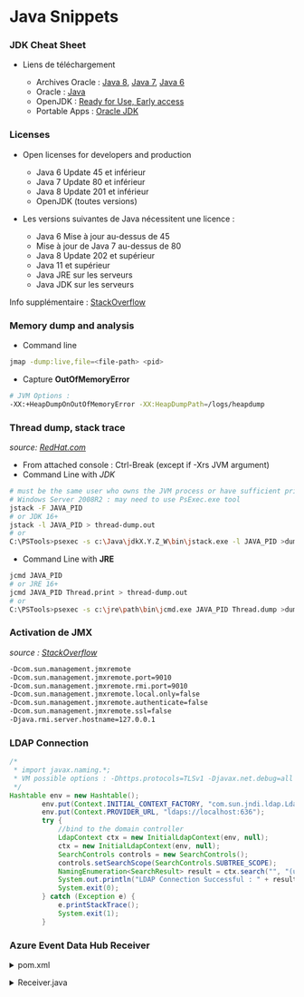 # Java Snippets

### JDK Cheat Sheet

- Liens de téléchargement

  - Archives Oracle : [Java 8](https://www.oracle.com/java/technologies/javase/javase8-archive-downloads.html), [Java 7](https://www.oracle.com/java/technologies/javase/javase7-archive-downloads.html), [Java 6](https://www.oracle.com/fr/java/technologies/javase-java-archive-javase6-downloads.html)
  - Oracle : [Java](https://www.oracle.com/java/technologies/javase-downloads.html)
  - OpenJDK : [Ready for Use, Early access](https://jdk.java.net/)
  - Portable Apps : [Oracle JDK](https://portapps.io/app/oracle-jdk-portable/)

### Licenses

- Open licenses for developers and production

  - Java 6 Update 45 et inférieur
  - Java 7 Update 80 et inférieur
  - Java 8 Update 201 et inférieur
  - OpenJDK (toutes versions)

- Les versions suivantes de Java nécessitent une licence :

  - Java 6 Mise à jour au-dessus de 45
  - Mise à jour de Java 7 au-dessus de 80
  - Java 8 Update 202 et supérieur
  - Java 11 et supérieur
  - Java JRE sur les serveurs
  - Java JDK sur les serveurs

Info supplémentaire : [StackOverflow](https://stackoverflow.com/questions/58250782/which-free-version-of-java-can-i-use-for-production-environments-and-or-commerci)

### Memory dump and analysis

- Command line

```bash
jmap -dump:live,file=<file-path> <pid>
```
- Capture **OutOfMemoryError**

```bash
# JVM Options :
-XX:+HeapDumpOnOutOfMemoryError -XX:HeapDumpPath=/logs/heapdump
```


### Thread dump, stack trace

*source: [RedHat.com](https://access.redhat.com/solutions/19170)*

- From attached console : Ctrl-Break (except if -Xrs JVM argument)
- Command Line with *JDK*

```bash
# must be the same user who owns the JVM process or have sufficient privileges to access it (and Administrator for example)
# Windows Server 2008R2 : may need to use PsExec.exe tool
jstack -F JAVA_PID
# or JDK 16+
jstack -l JAVA_PID > thread-dump.out
# or 
C:\PSTools>psexec -s c:\Java\jdkX.Y.Z_W\bin\jstack.exe -l JAVA_PID >dump.txt
```
- Command Line with **JRE**

```bash
jcmd JAVA_PID
# or JRE 16+
jcmd JAVA_PID Thread.print > thread-dump.out
# or
C:\PSTools>psexec -s c:\jre\path\bin\jcmd.exe JAVA_PID Thread.dump >dump.txt
```

### Activation de JMX

*source : [StackOverflow](https://stackoverflow.com/questions/856881/how-to-activate-jmx-on-my-jvm-for-access-with-jconsole)*

```bash
-Dcom.sun.management.jmxremote
-Dcom.sun.management.jmxremote.port=9010
-Dcom.sun.management.jmxremote.rmi.port=9010
-Dcom.sun.management.jmxremote.local.only=false
-Dcom.sun.management.jmxremote.authenticate=false
-Dcom.sun.management.jmxremote.ssl=false
-Djava.rmi.server.hostname=127.0.0.1
```

### LDAP Connection

```java
/*
 * import javax.naming.*;
 * VM possible options : -Dhttps.protocols=TLSv1 -Djavax.net.debug=all
 */
Hashtable env = new Hashtable();
		env.put(Context.INITIAL_CONTEXT_FACTORY, "com.sun.jndi.ldap.LdapCtxFactory");
		env.put(Context.PROVIDER_URL, "ldaps://localhost:636");
		try {
			//bind to the domain controller
			LdapContext ctx = new InitialLdapContext(env, null);
			ctx = new InitialLdapContext(env, null);
			SearchControls controls = new SearchControls();
			controls.setSearchScope(SearchControls.SUBTREE_SCOPE);
			NamingEnumeration<SearchResult> result = ctx.search("", "(uid=username)", controls);
			System.out.println("LDAP Connection Successful : " + result);
			System.exit(0);
		} catch (Exception e) {
			e.printStackTrace();
			System.exit(1);
		}
```


### Azure Event Data Hub Receiver

<p><details>
<summary>pom.xml</summary>

```xml
    <!-- https://docs.microsoft.com/fr-fr/azure/event-hubs/event-hubs-java-get-started-send -->
    <dependency>
      <groupId>com.azure</groupId>
      <artifactId>azure-messaging-eventhubs</artifactId>
      <version>5.7.0</version>
    </dependency>
    <dependency>
      <groupId>com.azure</groupId>
      <artifactId>azure-messaging-eventhubs-checkpointstore-blob</artifactId>
      <version>1.6.0</version>
    </dependency>
```
</details>
</p>

<p><details>
<summary>Receiver.java</summary>

```java

import com.azure.core.amqp.AmqpTransportType;
import com.azure.messaging.eventhubs.EventData;
import com.azure.messaging.eventhubs.EventProcessorClient;
import com.azure.messaging.eventhubs.EventProcessorClientBuilder;
import com.azure.messaging.eventhubs.checkpointstore.blob.BlobCheckpointStore;
import com.azure.messaging.eventhubs.models.ErrorContext;
import com.azure.messaging.eventhubs.models.EventContext;
import com.azure.messaging.eventhubs.models.PartitionContext;
import com.azure.storage.blob.BlobContainerAsyncClient;
import com.azure.storage.blob.BlobContainerClientBuilder;
import org.slf4j.Logger;
import org.slf4j.LoggerFactory;

import java.util.function.Consumer;

import static com.azure.messaging.eventhubs.EventHubClientBuilder.DEFAULT_CONSUMER_GROUP_NAME;

// Define the connection-string with your values (azure: Event Hub Namespace | Shared access policies | RootManageSharedAccessKey)
public final static String connectionString = "Endpoint=sb://******.servicebus.windows.net/;SharedAccessKeyName=RootManageSharedAccessKey;SharedAccessKey=******";
public final static String storageConnectionString = "DefaultEndpointsProtocol=https;AccountName=******;AccountKey=******";
public static final String eventHubName = "******";
public static final String storageContainerName = "******";
	
public static void receiveEvents() throws Exception {
        // Create a blob container client that you use later to build an event processor client to receive and process events
        BlobContainerAsyncClient blobContainerAsyncClient = new BlobContainerClientBuilder()
                .connectionString(Config.storageConnectionString)
                .containerName(Config.storageContainerName)
                .buildAsyncClient();

        // Create a builder object that you will use later to build an event processor client to receive and process events and errors.
        EventProcessorClientBuilder eventProcessorClientBuilder = new EventProcessorClientBuilder()
                .connectionString(Config.connectionString, Config.eventHubName)
                .transportType(AmqpTransportType.AMQP_WEB_SOCKETS)
                .consumerGroup(DEFAULT_CONSUMER_GROUP_NAME)
                .processEvent(PARTITION_PROCESSOR)
                .processError(ERROR_HANDLER)
                .checkpointStore(new BlobCheckpointStore(blobContainerAsyncClient));

        // Use the builder object to create an event processor client
        EventProcessorClient eventProcessorClient = eventProcessorClientBuilder.buildEventProcessorClient();

        LOG.info("Starting event processor");
        eventProcessorClient.start();

        System.out.println("Press enter to stop.");
        System.in.read();

        LOG.info("Stopping event processor");
        eventProcessorClient.stop();
        LOG.info("Event processor stopped.");

        LOG.info("Exiting process");
    }

    public static final Consumer<EventContext> PARTITION_PROCESSOR = eventContext -> {
        PartitionContext partitionContext = eventContext.getPartitionContext();
        EventData eventData = eventContext.getEventData();

        LOG.info("Processing event from partition {} with sequence number {} with body: {}", partitionContext.getPartitionId(), eventData.getSequenceNumber(), eventData.getBodyAsString());

        // Every 10 events received, it will update the checkpoint stored in Azure Blob Storage.
        if (eventData.getSequenceNumber() % 10 == 0) {
            eventContext.updateCheckpoint();
        }
    };

    public static final Consumer<ErrorContext> ERROR_HANDLER = errorContext -> {
        LOG.info("Error occurred in partition processor for partition {}, {}", errorContext.getPartitionContext().getPartitionId(), errorContext.getThrowable());
    };
```
</details>
</p>
